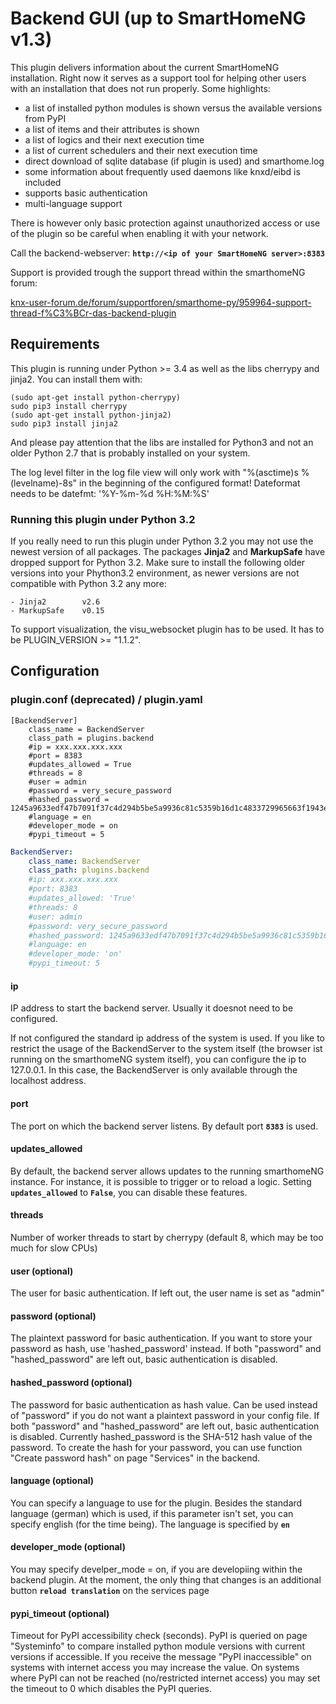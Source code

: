 # Backend GUI (up to SmartHomeNG v1.3)

This plugin delivers information about the current SmartHomeNG installation. Right now it serves as a support tool for helping other users with an installation that does not run properly. Some highlights:

* a list of installed python modules is shown versus the available versions from PyPI
* a list of items and their attributes is shown
* a list of logics and their next execution time
* a list of current schedulers and their next execution time
* direct download of sqlite database (if plugin is used) and smarthome.log
* some information about frequently used daemons like knxd/eibd is included
* supports basic authentication
* multi-language support

There is however only basic protection against unauthorized access or use of the plugin so be careful when enabling it with your network.

Call the backend-webserver: **```http://<ip of your SmartHomeNG server>:8383```**

Support is provided trough the support thread within the smarthomeNG forum: 

[knx-user-forum.de/forum/supportforen/smarthome-py/959964-support-thread-f%C3%BCr-das-backend-plugin](https://knx-user-forum.de/forum/supportforen/smarthome-py/959964-support-thread-für-das-backend-plugin)

## Requirements

This plugin is running under Python >= 3.4 as well as the libs cherrypy and jinja2. You can install them with:
```
(sudo apt-get install python-cherrypy)
sudo pip3 install cherrypy
(sudo apt-get install python-jinja2)
sudo pip3 install jinja2
```

And please pay attention that the libs are installed for Python3 and not an older Python 2.7 that is probably installed on your system.

The log level filter in the log file view will only work with "%(asctime)s %(levelname)-8s" in the beginning of the configured format! Dateformat needs to be datefmt: '%Y-%m-%d %H:%M:%S'

### Running this plugin under Python 3.2
If you really need to run this plugin under Python 3.2 you may not use the newest version of all packages. The packages **Jinja2** and **MarkupSafe** have dropped support for Python 3.2. Make sure to install the following older versions into your Phython3.2 environment, as newer versions are not compatible with Python 3.2 any more:

```
- Jinja2	    v2.6
- MarkupSafe	v0.15
```



To support visualization, the visu_websocket plugin has to be used. It has to be PLUGIN_VERSION >= "1.1.2".


## Configuration

### plugin.conf (deprecated) / plugin.yaml

```
[BackendServer]
	class_name = BackendServer
	class_path = plugins.backend
	#ip = xxx.xxx.xxx.xxx
	#port = 8383
	#updates_allowed = True
	#threads = 8
	#user = admin
	#password = very_secure_password
	#hashed_password = 1245a9633edf47b7091f37c4d294b5be5a9936c81c5359b16d1c4833729965663f1943ef240959c53803fedef7ac19bd59c66ad7e7092d7dbf155ce45884607d
	#language = en
	#developer_mode = on
	#pypi_timeout = 5
```

```yaml
BackendServer:
    class_name: BackendServer
    class_path: plugins.backend
    #ip: xxx.xxx.xxx.xxx
    #port: 8383
    #updates_allowed: 'True'
    #threads: 8
    #user: admin
    #password: very_secure_password
    #hashed_password: 1245a9633edf47b7091f37c4d294b5be5a9936c81c5359b16d1c4833729965663f1943ef240959c53803fedef7ac19bd59c66ad7e7092d7dbf155ce45884607d
    #language: en
    #developer_mode: 'on'
    #pypi_timeout: 5
```

#### ip
IP address to start the backend server. Usually it doesnot need to be configured.

If not configured the standard ip address of the system is used. If you like to restrict the usage of the BackendServer to the system itself (the browser ist running on the smarthomeNG system itself), you can configure the ip to 127.0.0.1. In this case, the BackendServer is only available through the localhost address.

#### port
The port on which the backend server listens. By default port **`8383`** is used.

#### updates_allowed

By default, the backend server allows updates to the running smarthomeNG instance. For instance, it is possible to trigger or to reload a logic. Setting **`updates_allowed`** to **`False`**, you can disable these features.

####  threads

Number of worker threads to start by cherrypy (default 8, which may be too much for slow CPUs)

#### user (optional)

The user for basic authentication. If left out, the user name is set as "admin"

#### password (optional)

The plaintext password for basic authentication. If you want to store your password as hash, use 'hashed_password' instead. If both "password" and "hashed_password" are left out, basic authentication is disabled.

#### hashed_password (optional)

The password for basic authentication as hash value. Can be used instead of "password" if you do not want a plaintext password in your config file. If both "password" and "hashed_password" are left out, basic authentication is disabled. Currently hashed_password is the SHA-512 hash value of the password. To create the hash for your password, you can use function "Create password hash" on page "Services" in the backend.

#### language (optional)

You can specify a language to use for the plugin. Besides the standard language (german) which is used, if this parameter isn't set, you can specify english (for the time being). The language is specified by  **``en``**

#### developer_mode (optional)

You may specify develper_mode = on, if you are developiing within the backend plugin. At the moment, the only thing that changes is an additional button **``reload translation``** on the services page

#### pypi_timeout (optional)

Timeout for PyPI accessibility check (seconds). PyPI is queried on page "Systeminfo" to compare installed python module versions with current versions if accessible. If you receive the message "PyPI inaccessible" on systems with internet access you may increase the value. On systems where PyPI can not be reached (no/restricted internet access) you may set the timeout to 0 which disables the PyPI queries.
